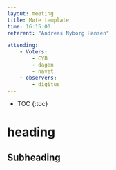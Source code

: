 ```yaml
---
layout: meeting
title: Møte template
time: 16:15:00
referent: "Andreas Nyborg Hansen"

attending:
    - Voters:
        - CYB
        - dagen
        - navet
    - observers:
        - digitus
---
```


* TOC
{:toc}


# heading

## Subheading